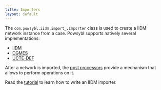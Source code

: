 ```yaml
---
title: Importers
layout: default
---
```


The `com.powsybl.iidm.import_.Importer` class is used to create a IIDM network instance from a case. Powsybl supports
natively several implementations:
- [IIDM](iidm.md)
- [CGMES](cgmes.md)
- [UCTE-DEF](ucte.md)

After a network is imported, the [post processors](post-processor/index.md) provide a mechanism that allows to
perform operations on it.

Read the [tutorial](../../tutorials/iidm/importer.md) to learn how to write an IIDM importer.
